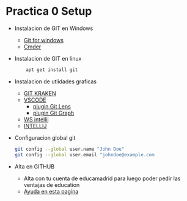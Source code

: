 # Practica 0 Setup

- Instalacion de GIT en Windows
    - [Git for windows](https://git-scm.com/)
    - [Cmder](https://cmder.app/)
- Instalacion de GIT en linux
    
    ``` bash 
        apt get install git 
    ```
- Instalacion de utlidades graficas
    - [GIT KRAKEN](https://www.gitkraken.com/)
    - [VSCODE](https://code.visualstudio.com/)
       - [plugin Git Lens](https://marketplace.visualstudio.com/items?itemName=eamodio.gitlens#:~:text=GitLens%20is%20a%20powerful%20open,fully%20customizable%20within%20VS%20Code.)
       - [plugin Git Graph](https://marketplace.visualstudio.com/items?itemName=mhutchie.git-graph)
    - [WS intellij](https://www.jetbrains.com/webstorm/)
    - [INTELLIJ](https://lp.jetbrains.com/intellij-idea-promo/?source=google&medium=cpc&campaign=EMEA_en_ES_IDEA_Branded&term=intellij&content=693349187718&gad_source=1&gclid=CjwKCAjwnPS-BhBxEiwAZjMF0kPnvpQsgOXvlsq_elb-w59nzmDMxkhHA3Vf371coGksZLeLiJt7MxoCUCEQAvD_BwE)

- Configuracion global git
    ```bash
    git config --global user.name "John Doe"
    git config --global user.email "johndoe@example.com

   
    ```

- Alta en GITHUB
    - Alta con tu cuenta de educamadrid para luego poder pedir las ventajas de education
    - [Ayuda en esta pagina](https://docs.github.com/es/education/explore-the-benefits-of-teaching-and-learning-with-github-education/github-education-for-teachers/apply-to-github-education-as-a-teacher)